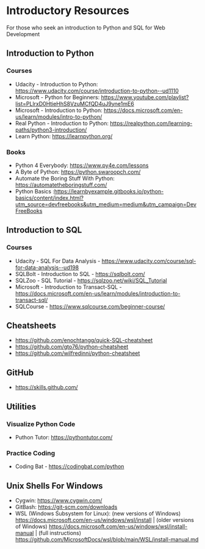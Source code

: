 # Introductory Resources
For those who seek an introduction to Python and SQL for Web Development

## Introduction to Python
### Courses
- Udacity - Introduction to Python: https://www.udacity.com/course/introduction-to-python--ud1110
- Microsoft - Python for Beginners: https://www.youtube.com/playlist?list=PLlrxD0HtieHhS8VzuMCfQD4uJ9yne1mE6
- Microsoft - Introduction to Python: https://docs.microsoft.com/en-us/learn/modules/intro-to-python/
- Real Python - Introduction to Python: https://realpython.com/learning-paths/python3-introduction/
- Learn Python: https://learnpython.org/

### Books
- Python 4 Everybody: https://www.py4e.com/lessons
- A Byte of Python: https://python.swaroopch.com/
- Automate the Boring Stuff With Python: https://automatetheboringstuff.com/
- Python Basics :https://learnbyexample.gitbooks.io/python-basics/content/index.html?utm_source=devfreebooks&utm_medium=medium&utm_campaign=DevFreeBooks

## Introduction to SQL
### Courses
- Udacity - SQL For Data Analysis - https://www.udacity.com/course/sql-for-data-analysis--ud198
- SQLBolt - Introduction to SQL - https://sqlbolt.com/
- SQLZoo - SQL Tutorial - https://sqlzoo.net/wiki/SQL_Tutorial
- Microsoft - Introduction to Transact-SQL - https://docs.microsoft.com/en-us/learn/modules/introduction-to-transact-sql/
- SQLCourse - https://www.sqlcourse.com/beginner-course/

## Cheatsheets
- https://github.com/enochtangg/quick-SQL-cheatsheet
- https://github.com/gto76/python-cheatsheet
- https://github.com/wilfredinni/python-cheatsheet

## GitHub
- https://skills.github.com/

## Utilities
### Visualize Python Code
- Puthon Tutor: https://pythontutor.com/
### Practice Coding
- Coding Bat - https://codingbat.com/python

## Unix Shells For Windows
- Cygwin: https://www.cygwin.com/
- GitBash: https://git-scm.com/downloads
- WSL (Windows Subsystem for Linux): (new versions of Windows) https://docs.microsoft.com/en-us/windows/wsl/install | (older versions of Windows) https://docs.microsoft.com/en-us/windows/wsl/install-manual | (full instructions) https://github.com/MicrosoftDocs/wsl/blob/main/WSL/install-manual.md
